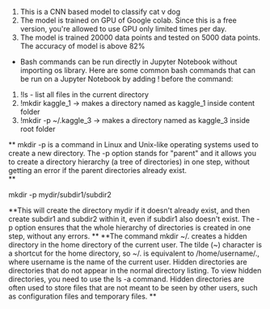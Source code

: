 1. This is a CNN based model to classify cat v dog
2. The model is trained on GPU of Google colab. Since this is a free version, you're allowed to use GPU only limited times per day.
3. The model is trained 20000 data points and tested on 5000 data points. The accuracy of model is above 82%

* Bash commands can be run directly in Jupyter Notebook without importing os library.
Here are some common bash commands that can be run on a Jupyter Notebook by adding ! before the command:
1. !ls - list all files in the current directory
2. !mkdir kaggle_1  -> makes a directory named as kaggle_1 inside content folder
3. !mkdir -p ~/.kaggle_3  -> makes a directory named as kaggle_3 inside root folder

**
mkdir -p is a command in Linux and Unix-like operating systems used to create a new directory. The -p option stands for "parent" and it allows you to create a directory hierarchy (a tree of directories) in one step, without getting an error if the parent directories already exist.  
**

mkdir -p mydir/subdir1/subdir2

**This will create the directory mydir if it doesn't already exist, and then create subdir1 and subdir2 within it, even if subdir1 also doesn't exist. The -p option ensures that the whole hierarchy of directories is created in one step, without any errors.
**
**The command mkdir ~/. creates a hidden directory in the home directory of the current user. 
The tilde (~) character is a shortcut for the home directory, so ~/. is equivalent to /home/username/., where username is the name of the current user.
Hidden directories are directories that do not appear in the normal directory listing. To view hidden directories, you need to use the ls -a command.
Hidden directories are often used to store files that are not meant to be seen by other users, such as configuration files and temporary files.
**
